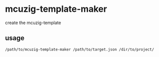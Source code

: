 # mcuzig-template-maker
create the mcuzig-template

## usage
```zig
/path/to/mcuzig-template-maker /path/to/target.json /dir/to/project/
```